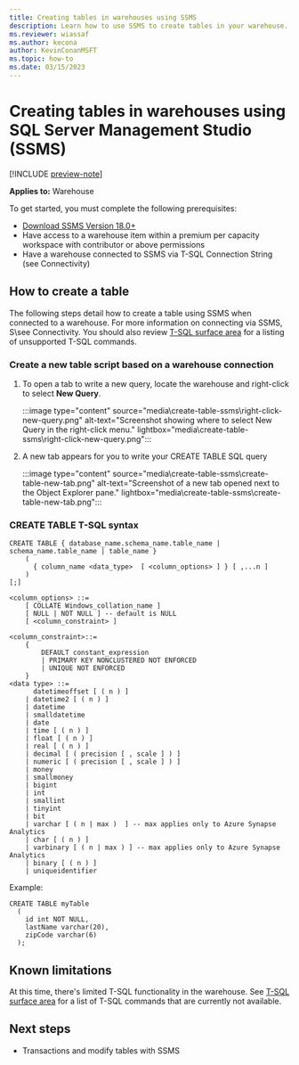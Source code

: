 ```yaml
---
title: Creating tables in warehouses using SSMS
description: Learn how to use SSMS to create tables in your warehouse.
ms.reviewer: wiassaf
ms.author: kecona
author: KevinConanMSFT
ms.topic: how-to
ms.date: 03/15/2023
---
```


# Creating tables in warehouses using SQL Server Management Studio (SSMS)

[!INCLUDE [preview-note](../includes/preview-note.md)]

**Applies to:** Warehouse

To get started, you must complete the following prerequisites:

- [Download SSMS Version 18.0+](/sql/ssms/download-sql-server-management-studio-ssms?view=sql-server-ver16)
- Have access to a warehouse item within a premium per capacity workspace with contributor or above permissions
- Have a warehouse connected to SSMS via T-SQL Connection String (see Connectivity)

## How to create a table

The following steps detail how to create a table using SSMS when connected to a warehouse. For more information on connecting via SSMS, S\see Connectivity. You should also review [T-SQL surface area](data-warehousing.md#t-sql-surface-area) for a listing of unsupported T-SQL commands.

### Create a new table script based on a warehouse connection

1. To open a tab to write a new query, locate the warehouse and right-click to select **New Query**.

   :::image type="content" source="media\create-table-ssms\right-click-new-query.png" alt-text="Screenshot showing where to select New Query in the right-click menu." lightbox="media\create-table-ssms\right-click-new-query.png":::

1. A new tab appears for you to write your CREATE TABLE SQL query

   :::image type="content" source="media\create-table-ssms\create-table-new-tab.png" alt-text="Screenshot of a new tab opened next to the Object Explorer pane." lightbox="media\create-table-ssms\create-table-new-tab.png":::

### CREATE TABLE T-SQL syntax

```
CREATE TABLE { database_name.schema_name.table_name | schema_name.table_name | table_name } 
    (  
      { column_name <data_type>  [ <column_options> ] } [ ,...n ] 
    )  
[;]   
 
<column_options> ::= 
    [ COLLATE Windows_collation_name ] 
    [ NULL | NOT NULL ] -- default is NULL 
    [ <column_constraint> ] 
 
<column_constraint>::= 
    { 
        DEFAULT constant_expression 
        | PRIMARY KEY NONCLUSTERED NOT ENFORCED
        | UNIQUE NOT ENFORCED 
    } 
<data type> ::= 
      datetimeoffset [ ( n ) ]   
    | datetime2 [ ( n ) ]   
    | datetime   
    | smalldatetime   
    | date   
    | time [ ( n ) ]   
    | float [ ( n ) ]   
    | real [ ( n ) ]   
    | decimal [ ( precision [ , scale ] ) ]    
    | numeric [ ( precision [ , scale ] ) ]    
    | money   
    | smallmoney   
    | bigint   
    | int    
    | smallint   
    | tinyint   
    | bit   
    | varchar [ ( n | max )  ] -- max applies only to Azure Synapse Analytics   
    | char [ ( n ) ]   
    | varbinary [ ( n | max ) ] -- max applies only to Azure Synapse Analytics   
    | binary [ ( n ) ]   
    | uniqueidentifier 
```

Example:

```
CREATE TABLE myTable
  (  
    id int NOT NULL,  
    lastName varchar(20),  
    zipCode varchar(6)  
  );  
```

## Known limitations

At this time, there's limited T-SQL functionality in the warehouse. See [T-SQL surface area](data-warehousing.md#t-sql-surface-area) for a list of T-SQL commands that are currently not available.

## Next steps

- Transactions and modify tables with SSMS
